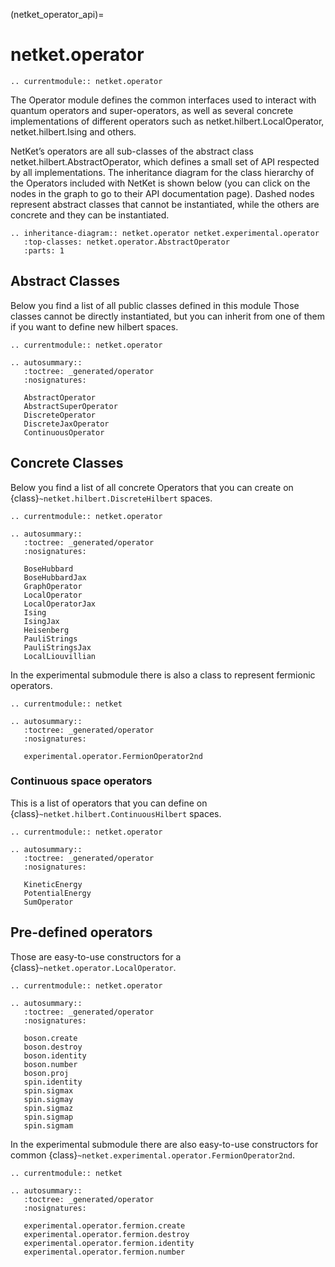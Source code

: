 (netket_operator_api)=
# netket.operator

```{eval-rst}
.. currentmodule:: netket.operator

```

The Operator module defines the common interfaces used to interact with quantum operators and super-operators, as well as several concrete implementations of different operators such as netket.hilbert.LocalOperator, netket.hilbert.Ising and others.

NetKet’s operators are all sub-classes of the abstract class netket.hilbert.AbstractOperator, which defines a small set of API respected by all implementations. The inheritance diagram for the class hierarchy of the Operators included with NetKet is shown below (you can click on the nodes in the graph to go to their API documentation page). Dashed nodes represent abstract classes that cannot be instantiated, while the others are concrete and they can be instantiated.



```{eval-rst}
.. inheritance-diagram:: netket.operator netket.experimental.operator
   :top-classes: netket.operator.AbstractOperator
   :parts: 1

```

## Abstract Classes

Below you find a list of all public classes defined in this module
Those classes cannot be directly instantiated, but you can inherit from one of them if you want to define new hilbert spaces.

```{eval-rst}
.. currentmodule:: netket.operator

.. autosummary::
   :toctree: _generated/operator
   :nosignatures:

   AbstractOperator
   AbstractSuperOperator
   DiscreteOperator
   DiscreteJaxOperator
   ContinuousOperator
```

## Concrete Classes

Below you find a list of all concrete Operators that you can create on {class}`~netket.hilbert.DiscreteHilbert` spaces.

```{eval-rst}
.. currentmodule:: netket.operator

.. autosummary::
   :toctree: _generated/operator
   :nosignatures:

   BoseHubbard
   BoseHubbardJax
   GraphOperator
   LocalOperator
   LocalOperatorJax
   Ising
   IsingJax
   Heisenberg
   PauliStrings
   PauliStringsJax
   LocalLiouvillian

```

In the experimental submodule there is also a class to represent fermionic operators.

```{eval-rst}
.. currentmodule:: netket

.. autosummary::
   :toctree: _generated/operator
   :nosignatures:

   experimental.operator.FermionOperator2nd
```

### Continuous space operators

This is a list of operators that you can define on {class}`~netket.hilbert.ContinuousHilbert` spaces.

```{eval-rst}
.. currentmodule:: netket.operator

.. autosummary::
   :toctree: _generated/operator
   :nosignatures:

   KineticEnergy
   PotentialEnergy
   SumOperator
```


## Pre-defined operators

Those are easy-to-use constructors for a {class}`~netket.operator.LocalOperator`.

```{eval-rst}
.. currentmodule:: netket.operator

.. autosummary::
   :toctree: _generated/operator
   :nosignatures:

   boson.create
   boson.destroy
   boson.identity
   boson.number
   boson.proj
   spin.identity
   spin.sigmax
   spin.sigmay
   spin.sigmaz
   spin.sigmap
   spin.sigmam

```

In the experimental submodule there are also easy-to-use constructors for common {class}`~netket.experimental.operator.FermionOperator2nd`.

```{eval-rst}
.. currentmodule:: netket

.. autosummary::
   :toctree: _generated/operator
   :nosignatures:

   experimental.operator.fermion.create
   experimental.operator.fermion.destroy
   experimental.operator.fermion.identity
   experimental.operator.fermion.number
```
